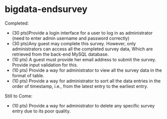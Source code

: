 # bigdata-endsurvey

Completed:
+ (30 pts)Provide a login interface for a user to log in as administrator (need to enter admin username and password correctly)
+ (30 pts)Any guest may complete this survey. However, only administrators can access all the completed survey data, Which are retrieved from the back-end MySQL database.
+ (10 pts) A guest must provide her email address to submit the survey. Provide input validation for this.
+ (10 pts) Provide a way for administrator to view all the survey data in the format of table.
+ (10 pts) Provide a way for administrator to sort all the data entries in the order of timestamp, i.e., from the latest entry to the earliest entry.

Still to Come:
- (10 pts) Provide a way for administrator to delete any specific survey entry due to its poor quality.
